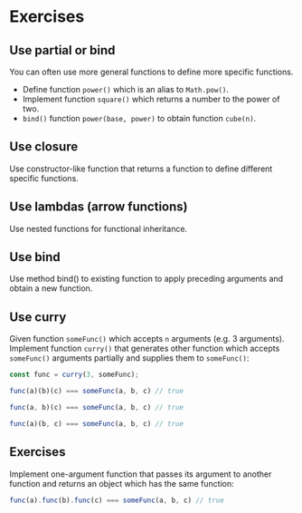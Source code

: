 # Exercises

## Use partial or bind

You can often use more general functions to define more specific functions.

- Define function `power()` which is an alias to `Math.pow()`.
- Implement function `square()` which returns a number to the power of two.
- `bind()` function `power(base, power)` to obtain function `cube(n)`.

## Use closure

Use constructor-like function that returns a function to define different
specific functions.

## Use lambdas (arrow functions)

Use nested functions for functional inheritance.

## Use bind

Use method bind() to existing function to apply preceding arguments and obtain
a new function.

## Use curry

Given function `someFunc()` which accepts `n` arguments (e.g. 3 arguments).
Implement function `curry()` that generates other function which accepts
`someFunc()` arguments partially and supplies them to `someFunc()`:

```js
const func = curry(3, someFunc);

func(a)(b)(c) === someFunc(a, b, c) // true

func(a, b)(c) === someFunc(a, b, c) // true

func(a)(b, c) === someFunc(a, b, c) // true
```

## Exercises

Implement one-argument function that passes its argument to another function and
returns an object which has the same function:

```js
func(a).func(b).func(c) === someFunc(a, b, c) // true
```
